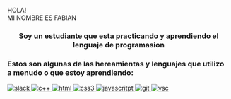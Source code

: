 HOLA!<br>
MI NOMBRE ES FABIAN
<h3 align="center">Soy un estudiante que esta practicando y aprendiendo el lenguaje de programasion  </h3>

<p align="left">
</p>
<h3 align="left">Estos son algunas de las hereamientas y lenguajes que utilizo a menudo o que estoy aprendiendo:</h3>
<p align="left"> <a href="https://developer.android.com" target="_blank" rel="noreferrer"> 

<img src="https://img.shields.io/badge/Slack-4A154B?style=for-the-badge&logo=slack&logoColor=white" alt= "slack" width="auto" height="auto"/> </a> <a href="https://www.w3schools.com/css/" target="_blank" rel="noreferrer">
<img src="https://img.shields.io/badge/C%2B%2B-00599C?style=for-the-badge&logo=c%2B%2B&logoColor=white" alt="c++" width="auto" height="auto"/> </a> <a href="https://www.w3.org/html/" target="_blank" rel="noreferrer">
  <img src="https://img.shields.io/badge/HTML5-E34F26?style=for-the-badge&logo=html5&logoColor=white" alt="html" width="auto" height="auto"/> </a> <a href="https://www.w3.org/html/" target="_blank" rel="noreferrer">
  <img src="https://img.shields.io/badge/CSS3-1572B6?style=for-the-badge&logo=css3&logoColor=white" alt="css3" width="auto" height="auto"/> </a> <a href="https://www.w3.org/html/" target="_blank" rel="noreferrer">
 <img src="https://img.shields.io/badge/JavaScript-323330?style=for-the-badge&logo=javascript&logoColor=F7DF1E" alt="javascritpt" width="auto" height="auto"/> </a> <a href="https://www.w3.org/html/" target="_blank" rel="noreferrer">
  <img src="https://img.shields.io/badge/GIT-E44C30?style=for-the-badge&logo=git&logoColor=white" alt="git" width="auto" height="auto"/> </a> <a href="https://www.w3.org/html/" target="_blank" rel="noreferrer">
<img src="https://img.shields.io/badge/Visual_Studio_Code-0078D4?style=for-the-badge&logo=visual%20studio%20code&logoColor=white" alt="vsc" width="auto" height="auto"/> </a> <a href="https://www.w3.org/html/" target="_blank" rel="noreferrer">
  <!--
**FabianJoseGarcia/FabianJoseGarcia** is a ✨ _special_ ✨ repository because its `README.md` (this file) appears on your GitHub profile.

Here are some ideas to get you started:

- 🔭 I’m currently working on ...
- 🌱 I’m currently learning ...
- 👯 I’m looking to collaborate on ...
- 🤔 I’m looking for help with ...
- 💬 Ask me about ...
- 📫 How to reach me: ...
- 😄 Pronouns: ...
- ⚡ Fun fact: ...
-->
